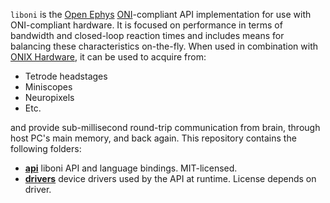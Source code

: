 `liboni` is the [Open Ephys](https://open-ephys.org/)
[ONI](https://github.com/jonnew/ONI)-compliant API implementation
for use with ONI-compliant hardware. It is focused on performance in terms of
bandwidth and closed-loop reaction times and includes means for balancing these
characteristics on-the-fly. When used in combination with
[ONIX Hardware](https://open-ephys.github.io/onix-docs/index.html), it can be 
used to acquire from:

- Tetrode headstages
- Miniscopes
- Neuropixels
- Etc.

and provide sub-millisecond round-trip communication from brain, through host PC's
main memory, and back again. This repository contains the following folders:

- **[api](api/README.md)** liboni API and language bindings. MIT-licensed.
- **[drivers](drivers/README.md)** device drivers used by the API at runtime.
  License depends on driver.

